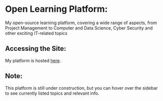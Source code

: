 # Open Learning Platform:
My open-source learning platform, covering a wide range of aspects, from Project Management to Computer and Data Science, Cyber Security and other exciting IT-related topics

## Accessing the Site:
My platform is hosted [here](https://cyber-finn.github.io/Open-Learning/).

## Note:
This platform is still under construction, but you can hover over the sidebar to see currently listed topics and relevant info.
